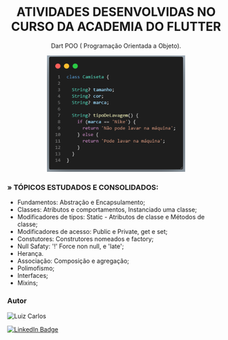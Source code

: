 <h1 align="center">ATIVIDADES DESENVOLVIDAS NO CURSO DA ACADEMIA DO FLUTTER</h1>

<p align="center"> Dart POO ( Programação Orientada a Objeto).</p>

<p align="center">
<img width="320" height="270" src="images/poo.png"/>
</p>


### » TÓPICOS ESTUDADOS E CONSOLIDADOS:

- Fundamentos: Abstração e Encapsulamento;
- Classes: Atributos e comportamentos, Instanciado uma classe;
- Modificadores de tipos: Static - Atributos de classe e Métodos de classe;
- Modificadores de acesso: Public e Private, get e set;
- Constutores: Construtores nomeados e factory;
- Null Safaty: '!' Force non null, e 'late';
- Herança.
- Associação: Composição e agregação;
- Polimofismo;
- Interfaces;
- Mixins;

### Autor

<img alt="Luiz Carlos" title="Luiz Carlos" src="https://avatars.githubusercontent.com/u/29442285?s=96&v=4" height="100" width="100" />

[![LinkedIn Badge](https://img.shields.io/badge/-LUIZ_CARLOS-blue?style=flat-square&logo=Linkedin&logoColor=white&link=https://www.linkedin.com/in/luizzlcs/)](https://www.linkedin.com/in/luizzlcs/)
